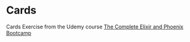 # Cards

Cards Exercise from the Udemy course [The Complete Elixir and Phoenix Bootcamp](www.udemy.com/the-complete-elixir-and-phoenix-bootcamp-and-tutorial)
